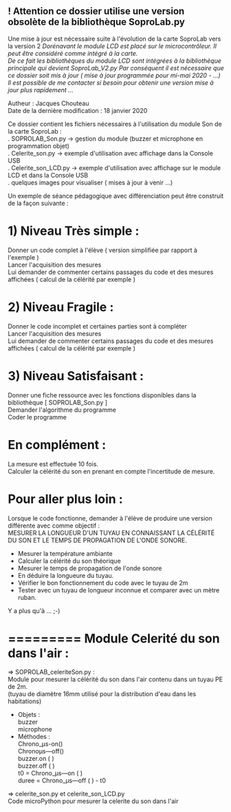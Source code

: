 ## ! Attention ce dossier utilise une version obsolète de la bibliothèque SoproLab.py
Une mise à jour est nécessaire suite à l'évolution de la carte SoproLab vers la version 2
 <i>Dorénavant le module LCD est placé sur le microcontrôleur. Il peut être considéré comme intégré à la carte. <br />
 De ce fait les bibliothèques du module LCD sont intégrées à la bibliothèque principale qui devient SoproLab_V2.py
 Par conséquent il est nécessaire que ce dossier soit mis à jour ( mise à jour programmée pour mi-mai 2020 - ...)
 Il est possible de me contacter si besoin pour obtenir une version mise à jour plus rapidement ...</i>

Autheur : Jacques Chouteau </br>
Date de la dernière modification : 18 janvier 2020</br>

Ce dossier contient les fichiers nécessaires à l'utilisation du module Son de la carte SoproLab :</br>
 . SOPROLAB_Son.py -> gestion du module (buzzer et microphone en programmation objet)</br>
 . Celerite_son.py -> exemple d'utilisation avec affichage dans la Console USB</br>
 . Celerite_son_LCD.py -> exemple d'utilisation avec affichage sur le module LCD et dans la Console USB</br>
 . quelques images pour visualiser ( mises à jour à venir ...)</br>
 
Un exemple de séance pédagogique avec différenciation peut être construit de la façon suivante :
# 1) Niveau Très simple :
  Donner un code complet à l'élève ( version simplifiée par rapport à l'exemple )</br>
  Lancer l'acquisition des mesures</br>
  Lui demander de commenter certains passages du code et des mesures affichées ( calcul de la célérité par exemple )

# 2) Niveau Fragile :
  Donner le code incomplet et certaines parties sont à compléter</br>
  Lancer l'acquisition des mesures</br>
  Lui demander de commenter certains passages du code et des mesures affichées ( calcul de la célérité par exemple )  

# 3) Niveau Satisfaisant :
  Donner une fiche ressource avec les fonctions disponibles dans la bibliothèque [ SOPROLAB_Son.py ]</br>
  Demander l'algorithme du programme</br>
  Coder le programme

# En complément :
  La mesure est effectuée 10 fois.</br>
  Calculer la célérité du son en prenant en compte l'incertitude de mesure.
  
# Pour aller plus loin : 
 Lorsque le code fonctionne, demander à l'élève de produire une version différente avec comme objectif :</br>
 MESURER LA LONGUEUR D'UN TUYAU EN CONNAISSANT LA CÉLÉRITÉ DU SON ET LE TEMPS DE PROPAGATION DE L'ONDE SONORE.
 
 - Mesurer la température ambiante </br>
 - Calculer la célérité du son théorique</br>
 - Mesurer le temps de propagation de l'onde sonore</br>
 - En déduire la longueure du tuyau.</br>
 - Vérifier le bon fonctionnement du code avec le tuyau de 2m</br>
 - Tester avec un tuyau de longueur inconnue et comparer avec un mètre ruban.</br>
 
 Y a plus qu'à ...  ;-)
 
 
 # ========= Module Celerité du son dans l'air :
=> SOPROLAB_celeriteSon.py :<br />
Module pour mesurer la célérité du son dans l'air contenu dans un tuyau PE de 2m.<br />
(tuyau de diamètre 16mm utilisé pour la distribution d'eau dans les habitations)<br />
  - Objets :<br />
      buzzer<br />
      microphone<br />
  - Méthodes : <br />
      Chrono_µs-on()<br />
      Chronoµs—off()<br />
      buzzer.on ( )<br />
      buzzer.off ( )<br />
      t0 = Chrono_µs—on ( )<br />
      duree = Chrono_µs—off ( ) - t0<br />

=> celerite_son.py et celerite_son_LCD.py<br />
Code microPython pour mesurer la celerite du son dans l'air
